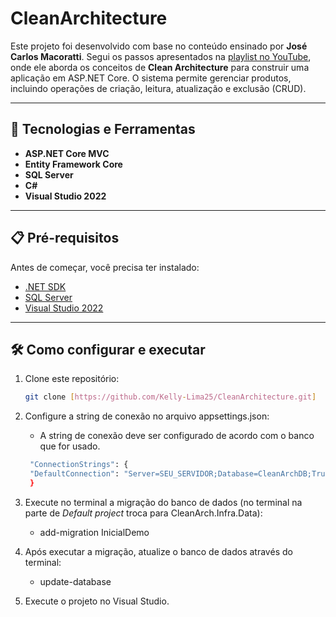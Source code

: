 # CleanArchitecture
Este projeto foi desenvolvido com base no conteúdo ensinado por **José Carlos Macoratti**. Segui os passos apresentados na [playlist no YouTube](https://youtube.com/playlist?list=PLJ4k1IC8GhW3GICba2dLmiTZrVPw0SthC&si=u2dPl1qalTe8NxAY), onde ele aborda os conceitos de **Clean Architecture** para construir uma aplicação em ASP.NET Core. O sistema permite gerenciar produtos, incluindo operações de criação, leitura, atualização e exclusão (CRUD).

---

## 🚀 Tecnologias e Ferramentas
- **ASP.NET Core MVC**
- **Entity Framework Core**
- **SQL Server**
- **C#**
- **Visual Studio 2022**

---

## 📋 Pré-requisitos

Antes de começar, você precisa ter instalado:
- [.NET SDK](https://dotnet.microsoft.com/download)
- [SQL Server](https://www.microsoft.com/sql-server/sql-server-downloads)
- [Visual Studio 2022](https://visualstudio.microsoft.com/)

---

## 🛠️ Como configurar e executar

1. Clone este repositório:

   ```bash
   git clone [https://github.com/Kelly-Lima25/CleanArchitecture.git]
   
2. Configure a string de conexão no arquivo appsettings.json:
    - A string de conexão deve ser configurado de acordo com o banco que for usado.
   ```bash
    "ConnectionStrings": {
    "DefaultConnection": "Server=SEU_SERVIDOR;Database=CleanArchDB;Trusted_Connection=True;"
    }
   
3. Execute no terminal a migração do banco de dados (no terminal na parte de *Default project* troca para CleanArch.Infra.Data):
   - add-migration InicialDemo
   
4. Após executar a migração, atualize o banco de dados através do terminal:
   - update-database
   
5. Execute o projeto no Visual Studio.
